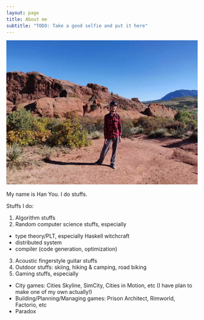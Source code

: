 ```yaml
---
layout: page
title: About me
subtitle: "TODO: Take a good selfie and put it here"
---
```


![Hey!](img/me.jpeg)

My name is Han You. I do stuffs.

Stuffs I do:
1. Algorithm stuffs
2. Random computer science stuffs, especially
  - type theory/PLT, especially Haskell witchcraft
  - distributed system
  - compiler (code generation, optimization)
3. Acoustic fingerstyle guitar stuffs
4. Outdoor stuffs: skiing, hiking & camping, road biking
5. Gaming stuffs, especially
  - City games: Cities Skyline, SimCity, Cities in Motion, etc (I have plan to make one of my own actually!)
  - Building/Planning/Managing games: Prison Architect, Rimworld, Factorio, etc
  - Paradox
